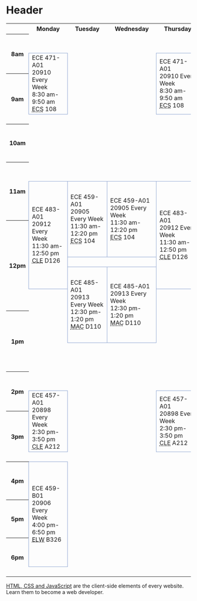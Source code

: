 <!-- TITLE: Choosing Classes -->
<!-- SUBTITLE: A quick summary of Choosing Classes -->

# Header

<table summary="This layout table is used to present the weekly course schedule." width="80%">
<tbody>
<tr style="height: 21px;">
<th style="height: 21px;" scope="col">&nbsp;</th>
<th style="height: 21px;" scope="col">&nbsp;&nbsp;&nbsp;Monday&nbsp;&nbsp;&nbsp;</th>
<th style="height: 21px;" scope="col">&nbsp;&nbsp;&nbsp;Tuesday&nbsp;&nbsp;&nbsp;</th>
<th style="height: 21px;" scope="col">&nbsp;&nbsp;&nbsp;Wednesday&nbsp;&nbsp;&nbsp;</th>
<th style="height: 21px;" scope="col">&nbsp;&nbsp;&nbsp;Thursday&nbsp;&nbsp;&nbsp;</th>
<th style="height: 21px;" scope="col">&nbsp;&nbsp;&nbsp;Friday&nbsp;&nbsp;&nbsp;</th>
<th style="height: 21px;" scope="col">&nbsp;&nbsp;&nbsp;Saturday&nbsp;&nbsp;&nbsp;</th>
</tr>
<tr style="height: 21px;">
<th style="height: 98px;" rowspan="4" scope="row">8am</th>
<td style="height: 21px;">&nbsp;</td>
<td style="height: 21px;">&nbsp;</td>
<td style="height: 21px;">&nbsp;</td>
<td style="height: 21px;">&nbsp;</td>
<td style="height: 21px;">&nbsp;</td>
<td style="height: 21px;">&nbsp;</td>
</tr>
<tr style="height: 21px;">
<td style="height: 21px;">&nbsp;</td>
<td style="height: 21px;">&nbsp;</td>
<td style="height: 21px;">&nbsp;</td>
<td style="height: 21px;">&nbsp;</td>
<td style="height: 21px;">&nbsp;</td>
<td style="height: 21px;">&nbsp;</td>
</tr>
<tr style="height: 28px;">
<td style="border: 1px solid #88a0ce; height: 141px;" rowspan="5">
<div>ECE 471-A01</div>
<div>20910 Every Week</div>
<div>8:30 am-9:50 am</div>
<div><abbr title="ENGINEERING COMP SCIENCE BUILDING">ECS</abbr> 108</div>
</td>
<td style="height: 28px;">&nbsp;</td>
<td style="height: 28px;">&nbsp;</td>
<td style="border: 1px solid #88a0ce; height: 141px;" rowspan="5">
<div>ECE 471-A01</div>
<div>20910 Every Week</div>
<div>8:30 am-9:50 am</div>
<div><abbr title="ENGINEERING COMP SCIENCE BUILDING">ECS</abbr> 108</div>
</td>
<td style="height: 28px;">&nbsp;</td>
<td style="height: 28px;">&nbsp;</td>
</tr>
<tr style="height: 28px;">
<td style="height: 28px;">&nbsp;</td>
<td style="height: 28px;">&nbsp;</td>
<td style="height: 28px;">&nbsp;</td>
<td style="height: 28px;">&nbsp;</td>
</tr>
<tr style="height: 28px;">
<th style="height: 106px;" rowspan="4" scope="row">9am</th>
<td style="height: 28px;">&nbsp;</td>
<td style="height: 28px;">&nbsp;</td>
<td style="height: 28px;">&nbsp;</td>
<td style="height: 28px;">&nbsp;</td>
</tr>
<tr style="height: 28px;">
<td style="height: 28px;">&nbsp;</td>
<td style="height: 28px;">&nbsp;</td>
<td style="height: 28px;">&nbsp;</td>
<td style="height: 28px;">&nbsp;</td>
</tr>
<tr style="height: 29px;">
<td style="height: 29px;">&nbsp;</td>
<td style="height: 29px;">&nbsp;</td>
<td style="height: 29px;">&nbsp;</td>
<td style="height: 29px;">&nbsp;</td>
</tr>
<tr style="height: 21px;">
<td style="height: 21px;">&nbsp;</td>
<td style="height: 21px;">&nbsp;</td>
<td style="height: 21px;">&nbsp;</td>
<td style="height: 21px;">&nbsp;</td>
<td style="height: 21px;">&nbsp;</td>
<td style="height: 21px;">&nbsp;</td>
</tr>
<tr style="height: 21px;">
<th style="height: 84px;" rowspan="4" scope="row">10am</th>
<td style="height: 21px;">&nbsp;</td>
<td style="height: 21px;">&nbsp;</td>
<td style="height: 21px;">&nbsp;</td>
<td style="height: 21px;">&nbsp;</td>
<td style="height: 21px;">&nbsp;</td>
<td style="height: 21px;">&nbsp;</td>
</tr>
<tr style="height: 21px;">
<td style="height: 21px;">&nbsp;</td>
<td style="height: 21px;">&nbsp;</td>
<td style="height: 21px;">&nbsp;</td>
<td style="height: 21px;">&nbsp;</td>
<td style="height: 21px;">&nbsp;</td>
<td style="height: 21px;">&nbsp;</td>
</tr>
<tr style="height: 21px;">
<td style="height: 21px;">&nbsp;</td>
<td style="height: 21px;">&nbsp;</td>
<td style="height: 21px;">&nbsp;</td>
<td style="height: 21px;">&nbsp;</td>
<td style="height: 21px;">&nbsp;</td>
<td style="height: 21px;">&nbsp;</td>
</tr>
<tr style="height: 21px;">
<td style="height: 21px;">&nbsp;</td>
<td style="height: 21px;">&nbsp;</td>
<td style="height: 21px;">&nbsp;</td>
<td style="height: 21px;">&nbsp;</td>
<td style="height: 21px;">&nbsp;</td>
<td style="height: 21px;">&nbsp;</td>
</tr>
<tr style="height: 21px;">
<th style="height: 149px;" rowspan="4" scope="row">11am</th>
<td style="height: 21px;">&nbsp;</td>
<td style="height: 21px;">&nbsp;</td>
<td style="height: 21px;">&nbsp;</td>
<td style="height: 21px;">&nbsp;</td>
<td style="height: 21px;">&nbsp;</td>
<td style="height: 21px;">&nbsp;</td>
</tr>
<tr style="height: 21px;">
<td style="height: 21px;">&nbsp;</td>
<td style="height: 21px;">&nbsp;</td>
<td style="height: 21px;">&nbsp;</td>
<td style="height: 21px;">&nbsp;</td>
<td style="height: 21px;">&nbsp;</td>
<td style="height: 21px;">&nbsp;</td>
</tr>
<tr style="height: 53px;">
<td style="border: 1px solid #88a0ce; height: 242px;" rowspan="5">
<div>ECE 483-A01</div>
<div>20912 Every Week</div>
<div>11:30 am-12:50 pm</div>
<div><abbr title="CLEARIHUE BUILDING">CLE</abbr> D126</div>
</td>
<td style="border: 1px solid #88a0ce; height: 161px;" rowspan="3">
<div>ECE 459-A01</div>
<div>20905 Every Week</div>
<div>11:30 am-12:20 pm</div>
<div><abbr title="ENGINEERING COMP SCIENCE BUILDING">ECS</abbr> 104</div>
</td>
<td style="border: 1px solid #88a0ce; height: 161px;" rowspan="3">
<div>ECE 459-A01</div>
<div>20905 Every Week</div>
<div>11:30 am-12:20 pm</div>
<div><abbr title="ENGINEERING COMP SCIENCE BUILDING">ECS</abbr> 104</div>
</td>
<td style="border: 1px solid #88a0ce; height: 242px;" rowspan="5">
<div>ECE 483-A01</div>
<div>20912 Every Week</div>
<div>11:30 am-12:50 pm</div>
<div><abbr title="CLEARIHUE BUILDING">CLE</abbr> D126</div>
</td>
<td style="border: 1px solid #88a0ce; height: 161px;" rowspan="3">
<div>ECE 459-A01</div>
<div>20905 Every Week</div>
<div>11:30 am-12:20 pm</div>
<div><abbr title="ENGINEERING COMP SCIENCE BUILDING">ECS</abbr> 104</div>
</td>
<td style="height: 53px;">&nbsp;</td>
</tr>
<tr style="height: 54px;">
<td style="height: 54px;">&nbsp;</td>
</tr>
<tr style="height: 54px;">
<th style="height: 195px;" rowspan="4" scope="row">12pm</th>
<td style="height: 54px;">&nbsp;</td>
</tr>
<tr style="height: 21px;">
<td style="height: 21px;">&nbsp;</td>
<td style="height: 21px;">&nbsp;</td>
<td style="height: 21px;">&nbsp;</td>
<td style="height: 21px;">&nbsp;</td>
</tr>
<tr style="height: 60px;">
<td style="border: 1px solid #88a0ce; height: 181px;" rowspan="3">
<div>ECE 485-A01</div>
<div>20913 Every Week</div>
<div>12:30 pm-1:20 pm</div>
<div><abbr title="MACLAURIN BUILDING">MAC</abbr> D110</div>
</td>
<td style="border: 1px solid #88a0ce; height: 181px;" rowspan="3">
<div>ECE 485-A01</div>
<div>20913 Every Week</div>
<div>12:30 pm-1:20 pm</div>
<div><abbr title="MACLAURIN BUILDING">MAC</abbr> D110</div>
</td>
<td style="border: 1px solid #88a0ce; height: 181px;" rowspan="3">
<div>ECE 485-A01</div>
<div>20913 Every Week</div>
<div>12:30 pm-1:20 pm</div>
<div><abbr title="MACLAURIN BUILDING">MAC</abbr> D110</div>
</td>
<td style="height: 60px;">&nbsp;</td>
</tr>
<tr style="height: 60px;">
<td style="height: 60px;">&nbsp;</td>
<td style="height: 60px;">&nbsp;</td>
<td style="height: 60px;">&nbsp;</td>
</tr>
<tr style="height: 61px;">
<th style="height: 124px;" rowspan="4" scope="row">1pm</th>
<td style="height: 61px;">&nbsp;</td>
<td style="height: 61px;">&nbsp;</td>
<td style="height: 61px;">&nbsp;</td>
</tr>
<tr style="height: 21px;">
<td style="height: 21px;">&nbsp;</td>
<td style="height: 21px;">&nbsp;</td>
<td style="height: 21px;">&nbsp;</td>
<td style="height: 21px;">&nbsp;</td>
<td style="height: 21px;">&nbsp;</td>
<td style="height: 21px;">&nbsp;</td>
</tr>
<tr style="height: 21px;">
<td style="height: 21px;">&nbsp;</td>
<td style="height: 21px;">&nbsp;</td>
<td style="height: 21px;">&nbsp;</td>
<td style="height: 21px;">&nbsp;</td>
<td style="height: 21px;">&nbsp;</td>
<td style="height: 21px;">&nbsp;</td>
</tr>
<tr style="height: 21px;">
<td style="height: 21px;">&nbsp;</td>
<td style="height: 21px;">&nbsp;</td>
<td style="height: 21px;">&nbsp;</td>
<td style="height: 21px;">&nbsp;</td>
<td style="height: 21px;">&nbsp;</td>
<td style="height: 21px;">&nbsp;</td>
</tr>
<tr style="height: 21px;">
<th style="height: 98px;" rowspan="4" scope="row">2pm</th>
<td style="height: 21px;">&nbsp;</td>
<td style="height: 21px;">&nbsp;</td>
<td style="height: 21px;">&nbsp;</td>
<td style="height: 21px;">&nbsp;</td>
<td style="height: 21px;">&nbsp;</td>
<td style="height: 21px;">&nbsp;</td>
</tr>
<tr style="height: 21px;">
<td style="height: 21px;">&nbsp;</td>
<td style="height: 21px;">&nbsp;</td>
<td style="height: 21px;">&nbsp;</td>
<td style="height: 21px;">&nbsp;</td>
<td style="height: 21px;">&nbsp;</td>
<td style="height: 21px;">&nbsp;</td>
</tr>
<tr style="height: 28px;">
<td style="border: 1px solid #88a0ce; height: 141px;" rowspan="5">
<div>ECE 457-A01</div>
<div>20898 Every Week</div>
<div>2:30 pm-3:50 pm</div>
<div><abbr title="CLEARIHUE BUILDING">CLE</abbr> A212</div>
</td>
<td style="height: 28px;">&nbsp;</td>
<td style="height: 28px;">&nbsp;</td>
<td style="border: 1px solid #88a0ce; height: 141px;" rowspan="5">
<div>ECE 457-A01</div>
<div>20898 Every Week</div>
<div>2:30 pm-3:50 pm</div>
<div><abbr title="CLEARIHUE BUILDING">CLE</abbr> A212</div>
</td>
<td style="height: 28px;">&nbsp;</td>
<td style="height: 28px;">&nbsp;</td>
</tr>
<tr style="height: 28px;">
<td style="height: 28px;">&nbsp;</td>
<td style="height: 28px;">&nbsp;</td>
<td style="height: 28px;">&nbsp;</td>
<td style="height: 28px;">&nbsp;</td>
</tr>
<tr style="height: 28px;">
<th style="height: 106px;" rowspan="4" scope="row">3pm</th>
<td style="height: 28px;">&nbsp;</td>
<td style="height: 28px;">&nbsp;</td>
<td style="height: 28px;">&nbsp;</td>
<td style="height: 28px;">&nbsp;</td>
</tr>
<tr style="height: 28px;">
<td style="height: 28px;">&nbsp;</td>
<td style="height: 28px;">&nbsp;</td>
<td style="height: 28px;">&nbsp;</td>
<td style="height: 28px;">&nbsp;</td>
</tr>
<tr style="height: 29px;">
<td style="height: 29px;">&nbsp;</td>
<td style="height: 29px;">&nbsp;</td>
<td style="border: 1px solid #88a0ce; height: 239px;" rowspan="11">
<div>SENG 460-A01</div>
<div>22720 Every Week</div>
<div>3:30 pm-6:20 pm</div>
<div><abbr title="ENGINEERING COMP SCIENCE BUILDING">ECS</abbr> 116</div>
</td>
<td style="height: 29px;">&nbsp;</td>
</tr>
<tr style="height: 21px;">
<td style="height: 21px;">&nbsp;</td>
<td style="height: 21px;">&nbsp;</td>
<td style="height: 21px;">&nbsp;</td>
<td style="height: 21px;">&nbsp;</td>
<td style="height: 21px;">&nbsp;</td>
</tr>
<tr style="height: 21px;">
<th style="height: 84px;" rowspan="4" scope="row">4pm</th>
<td style="border: 1px solid #88a0ce; height: 231px;" rowspan="11">
<div>ECE 459-B01</div>
<div>20906 Every Week</div>
<div>4:00 pm-6:50 pm</div>
<div><abbr title="ENGINEERING LAB WING">ELW</abbr> B326</div>
</td>
<td style="height: 21px;">&nbsp;</td>
<td style="height: 21px;">&nbsp;</td>
<td style="height: 21px;">&nbsp;</td>
<td style="height: 21px;">&nbsp;</td>
</tr>
<tr style="height: 21px;">
<td style="height: 21px;">&nbsp;</td>
<td style="height: 21px;">&nbsp;</td>
<td style="height: 21px;">&nbsp;</td>
<td style="height: 21px;">&nbsp;</td>
</tr>
<tr style="height: 21px;">
<td style="height: 21px;">&nbsp;</td>
<td style="height: 21px;">&nbsp;</td>
<td style="height: 21px;">&nbsp;</td>
<td style="height: 21px;">&nbsp;</td>
</tr>
<tr style="height: 21px;">
<td style="height: 21px;">&nbsp;</td>
<td style="height: 21px;">&nbsp;</td>
<td style="height: 21px;">&nbsp;</td>
<td style="height: 21px;">&nbsp;</td>
</tr>
<tr style="height: 21px;">
<th style="height: 84px;" rowspan="4" scope="row">5pm</th>
<td style="height: 21px;">&nbsp;</td>
<td style="height: 21px;">&nbsp;</td>
<td style="height: 21px;">&nbsp;</td>
<td style="height: 21px;">&nbsp;</td>
</tr>
<tr style="height: 21px;">
<td style="height: 21px;">&nbsp;</td>
<td style="height: 21px;">&nbsp;</td>
<td style="height: 21px;">&nbsp;</td>
<td style="height: 21px;">&nbsp;</td>
</tr>
<tr style="height: 21px;">
<td style="height: 21px;">&nbsp;</td>
<td style="height: 21px;">&nbsp;</td>
<td style="height: 21px;">&nbsp;</td>
<td style="height: 21px;">&nbsp;</td>
</tr>
<tr style="height: 21px;">
<td style="height: 21px;">&nbsp;</td>
<td style="height: 21px;">&nbsp;</td>
<td style="height: 21px;">&nbsp;</td>
<td style="height: 21px;">&nbsp;</td>
</tr>
<tr style="height: 21px;">
<th style="height: 84px;" rowspan="4" scope="row">6pm</th>
<td style="height: 21px;">&nbsp;</td>
<td style="height: 21px;">&nbsp;</td>
<td style="height: 21px;">&nbsp;</td>
<td style="height: 21px;">&nbsp;</td>
</tr>
<tr style="height: 21px;">
<td style="height: 21px;">&nbsp;</td>
<td style="height: 21px;">&nbsp;</td>
<td style="height: 21px;">&nbsp;</td>
<td style="height: 21px;">&nbsp;</td>
<td style="height: 21px;">&nbsp;</td>
</tr>
<tr style="height: 21px;">
<td style="height: 21px;">&nbsp;</td>
<td style="height: 21px;">&nbsp;</td>
<td style="height: 21px;">&nbsp;</td>
<td style="height: 21px;">&nbsp;</td>
<td style="height: 21px;">&nbsp;</td>
</tr>
<tr style="height: 21px;">
<td style="height: 21px;">&nbsp;</td>
<td style="height: 21px;">&nbsp;</td>
<td style="height: 21px;">&nbsp;</td>
<td style="height: 21px;">&nbsp;</td>
<td style="height: 21px;">&nbsp;</td>
<td style="height: 21px;">&nbsp;</td>
</tr>
</tbody>
</table>
<p><a href="http://html-css-js.com/">HTML, CSS and JavaScript</a> are the client-side elements of every website. Learn them to become a web developer.</p>